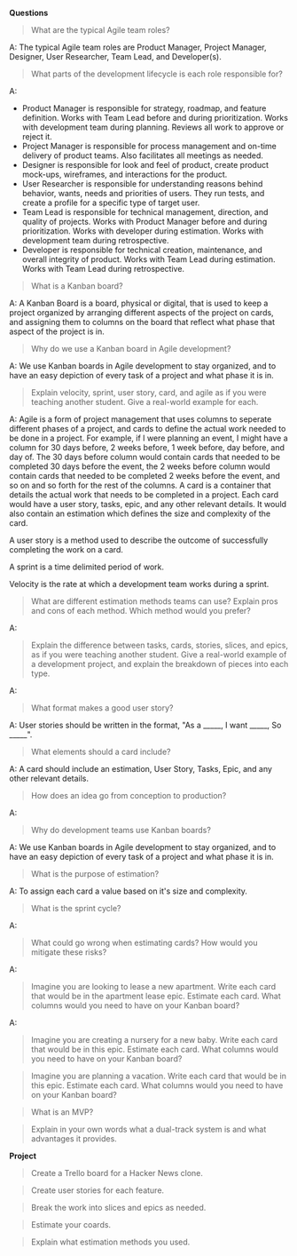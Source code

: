 **Questions**

> What are the typical Agile team roles?

A: The typical Agile team roles are Product Manager, Project Manager, Designer, User Researcher, Team Lead, and Developer(s).

> What parts of the development lifecycle is each role responsible for?

A: 

* Product Manager is responsible for strategy, roadmap, and feature definition. Works with Team Lead before and during prioritization. Works with development team during planning. Reviews all work to approve or reject it.
* Project Manager is responsible for process management and on-time delivery of product teams. Also facilitates all meetings as needed.
* Designer is responsible for look and feel of product, create product mock-ups, wireframes, and interactions for the product.
* User Researcher is responsible for understanding reasons behind behavior, wants, needs and priorities of users. They run tests, and create a profile for a specific type of target user.
* Team Lead is responsible for technical management, direction, and quality of projects. Works with Product Manager before and during prioritization. Works with developer during estimation. Works with development team during retrospective.
* Developer is responsible for technical creation, maintenance, and overall integrity of product. Works with Team Lead during estimation. Works with Team Lead during retrospective.

> What is a Kanban board?

A: A Kanban Board is a board, physical or digital, that is used to keep a project organized by arranging different aspects of the project on cards, and assigning them to columns on the board that reflect what phase that aspect of the project is in. 

> Why do we use a Kanban board in Agile development?

A: We use Kanban boards in Agile development to stay organized, and to have an easy depiction of every task of a project and what phase it is in. 

> Explain velocity, sprint, user story, card, and agile as if you were teaching another student. Give a real-world example for each.

A: Agile is a form of project management that uses columns to seperate different phases of a project, and cards to define the actual work needed to be done in a project. For example, if I were planning an event, I might have a column for 30 days before,  2 weeks before, 1 week before, day before, and day of. The 30 days before column would contain cards that needed to be completed 30 days before the event, the 2 weeks before column would contain cards that needed to be completed 2 weeks before the event, and so on and so forth for the rest of the columns. A card is a container that details the actual work that needs to be completed in a project. Each card would have a user story, tasks, epic, and any other relevant details. It would also contain an estimation which defines the size and complexity of the card. 

A user story is a method used to describe the outcome of successfully completing the work on a card. 

A sprint is a time delimited period of work.

Velocity is the rate at which a development team works during a sprint. 

> What are different estimation methods teams can use? Explain pros and cons of each method. Which method would you prefer?

A: 

> Explain the difference between tasks, cards, stories, slices, and epics, as if you were teaching another student. Give a real-world example of a development project, and explain the breakdown of pieces into each type.

A: 

> What format makes a good user story?

A: User stories should be written in the format, "As a _____, I want _____, So _____".

> What elements should a card include?

A: A card should include an estimation, User Story, Tasks, Epic, and any other relevant details.

> How does an idea go from conception to production?

A: 

> Why do development teams use Kanban boards?

A: We use Kanban boards in Agile development to stay organized, and to have an easy depiction of every task of a project and what phase it is in. 

> What is the purpose of estimation?

A: To assign each card a value based on it's size and complexity.

> What is the sprint cycle?

A: 

> What could go wrong when estimating cards? How would you mitigate these risks?

A: 

> Imagine you are looking to lease a new apartment. Write each card that would be in the apartment lease epic. Estimate each card. What columns would you need to have on your Kanban board?

A: 

> Imagine you are creating a nursery for a new baby. Write each card that would be in this epic. Estimate each card. What columns would you need to have on your Kanban board?

> Imagine you are planning a vacation. Write each card that would be in this epic. Estimate each card. What columns would you need to have on your Kanban board?

> What is an MVP?

> Explain in your own words what a dual-track system is and what advantages it provides.


**Project**

> Create a Trello board for a Hacker News clone.

> Create user stories for each feature.

> Break the work into slices and epics as needed.

> Estimate your coards.

> Explain what estimation methods you used.